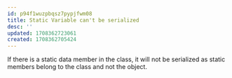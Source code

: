 ```yaml
---
id: p94f1wuzpbqsz7pypjfwm08
title: Static Variable can't be serialized
desc: ''
updated: 1708362723061
created: 1708362705424
---
```



If there is a static data member in the class, it will not be serialized as static members belong to the class and not the object.